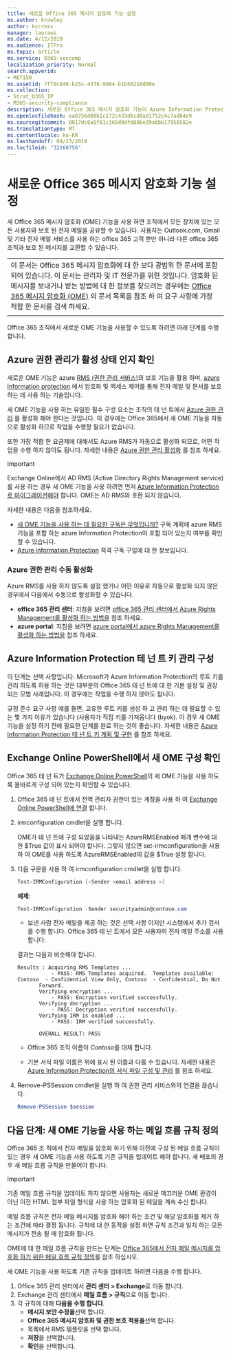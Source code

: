 ```yaml
---
title: 새로운 Office 365 메시지 암호화 기능 설정
ms.author: krowley
author: kccross
manager: laurawi
ms.date: 4/12/2019
ms.audience: ITPro
ms.topic: article
ms.service: O365-seccomp
localization_priority: Normal
search.appverid:
- MET150
ms.assetid: 7ff0c040-b25c-4378-9904-b1b50210d00e
ms.collection:
- Strat_O365_IP
- M365-security-compliance
description: 새로운 Office 365 메시지 암호화 기능이 Azure Information Protection을 기반으로 구축 되 면 조직에서 조직 내부 및 외부 사용자와 보호 된 전자 메일 통신을 사용할 수 있습니다. 새로운 OME 기능은 다른 Office 365 조 직, Outlook.com, Gmail 및 기타 전자 메일 서비스와 함께 작동 합니다.
ms.openlocfilehash: ea8756d08b1c172c433d6cd8ad1752c4c7ad64e9
ms.sourcegitcommit: 0017dc6a5f81c165d9dfd88be39a6bb17856582e
ms.translationtype: MT
ms.contentlocale: ko-KR
ms.lasthandoff: 04/23/2019
ms.locfileid: "32260756"
---
```

# <a name="set-up-new-office-365-message-encryption-capabilities"></a>새로운 Office 365 메시지 암호화 기능 설정

새 Office 365 메시지 암호화 (OME) 기능을 사용 하면 조직에서 모든 장치에 있는 모든 사용자와 보호 된 전자 메일을 공유할 수 있습니다. 사용자는 Outlook.com, Gmail 및 기타 전자 메일 서비스를 사용 하는 office 365 고객 뿐만 아니라 다른 office 365 조직과 보호 된 메시지를 교환할 수 있습니다.

||
|:-----|
|이 문서는 Office 365 메시지 암호화에 대 한 보다 광범위 한 문서에 포함 되어 있습니다. 이 문서는 관리자 및 IT 전문가를 위한 것입니다. 암호화 된 메시지를 보내거나 받는 방법에 대 한 정보를 찾으려는 경우에는 [Office 365 메시지 암호화 (OME)](ome.md) 의 문서 목록을 참조 하 여 요구 사항에 가장 적합 한 문서를 검색 하세요. |
||

Office 365 조직에서 새로운 OME 기능을 사용할 수 있도록 하려면 아래 단계를 수행 합니다.

## <a name="verify-that-azure-rights-management-is-active"></a>Azure 권한 관리가 활성 상태 인지 확인

새로운 OME 기능은 azure [RMS (권한 관리 서비스)](https://docs.microsoft.com/en-us/azure/information-protection/what-is-information-protection)의 보호 기능을 활용 하며, [azure Information protection](https://docs.microsoft.com/en-us/azure/information-protection/what-is-azure-rms) 에서 암호화 및 액세스 제어를 통해 전자 메일 및 문서를 보호 하는 데 사용 하는 기술입니다.

새 OME 기능을 사용 하는 유일한 필수 구성 요소는 조직의 테 넌 트에서 [Azure 권한 관리](https://docs.microsoft.com/en-us/azure/information-protection/what-is-azure-rms) 를 활성화 해야 한다는 것입니다. 이 경우에는 Office 365에서 새 OME 기능을 자동으로 활성화 하므로 작업을 수행할 필요가 없습니다.

또한 가장 적합 한 요금제에 대해서도 Azure RMS가 자동으로 활성화 되므로, 어떤 작업을 수행 하지 않아도 됩니다. 자세한 내용은 [Azure 권한 관리 활성화](https://docs.microsoft.com/en-gb/azure/information-protection/activate-service) 를 참조 하세요.

>[!IMPORTANT]
>Exchange Online에서 AD RMS (Active Directory Rights Management service)를 사용 하는 경우 새 OME 기능을 사용 하려면 먼저 [Azure Information Protection로 마이그레이션해야](https://docs.microsoft.com/en-us/azure/information-protection/migrate-from-ad-rms-to-azure-rms) 합니다. OME는 AD RMS와 호환 되지 않습니다.  

자세한 내용은 다음을 참조하세요.

- [새 OME 기능을 사용 하는 데 필요한 구독은 무엇입니까?](ome-faq.md#what-subscriptions-do-i-need-to-use-the-new-ome-capabilities) 구독 계획에 azure RMS 기능을 포함 하는 azure Information Protection이 포함 되어 있는지 여부를 확인할 수 있습니다.
- [Azure information Protection](https://azure.microsoft.com/en-us/services/information-protection/) 적격 구독 구입에 대 한 정보입니다.  

### <a name="manually-activating-azure-rights-management"></a>Azure 권한 관리 수동 활성화

Azure RMS를 사용 하지 않도록 설정 했거나 어떤 이유로 자동으로 활성화 되지 않은 경우에서 다음에서 수동으로 활성화할 수 있습니다.

- **office 365 관리 센터**: 지침을 보려면 [office 365 관리 센터에서 Azure Rights Management를 활성화 하는 방법을](https://docs.microsoft.com/en-us/azure/information-protection/activate-office365) 참조 하세요.
- **azure portal**: 지침을 보려면 [azure portal에서 azure Rights Management를 활성화 하는 방법을](https://docs.microsoft.com/en-gb/azure/information-protection/activate-azure) 참조 하세요.

## <a name="configure-management-of-your-azure-information-protection-tenant-key"></a>Azure Information Protection 테 넌 트 키 관리 구성

이 단계는 선택 사항입니다. Microsoft가 Azure Information Protection의 루트 키를 관리 하도록 허용 하는 것은 대부분의 Office 365 테 넌 트에 대 한 기본 설정 및 권장 되는 모범 사례입니다. 이 경우에는 작업을 수행 하지 않아도 됩니다.

규정 준수 요구 사항 예를 들면, 고유한 루트 키를 생성 하 고 관리 하는 데 필요할 수 있는 몇 가지 이유가 있습니다 (사용자가 직접 키를 가져옵니다 (byok). 이 경우 새 OME 기능을 설정 하기 전에 필요한 단계를 완료 하는 것이 좋습니다. 자세한 내용은 [Azure Information Protection 테 넌 트 키 계획 및 구현](https://docs.microsoft.com/information-protection/plan-design/plan-implement-tenant-key) 를 참조 하세요.

## <a name="verify-new-ome-configuration-in-exchange-online-powershell"></a>Exchange Online PowerShell에서 새 OME 구성 확인

Office 365 테 넌 트가 [Exchange Online PowerShell](https://docs.microsoft.com/en-us/powershell/exchange/exchange-online/exchange-online-powershell?view=exchange-ps)의 새 OME 기능을 사용 하도록 올바르게 구성 되어 있는지 확인할 수 있습니다.
  
1. Office 365 테 넌 트에서 전역 관리자 권한이 있는 계정을 사용 하 여 [Exchange Online PowerShell에 연결](https://docs.microsoft.com/en-us/powershell/exchange/exchange-online/connect-to-exchange-online-powershell/connect-to-exchange-online-powershell) 합니다.

2. irmconfiguration cmdlet을 실행 합니다.

     OME가 테 넌 트에 구성 되었음을 나타내는 AzureRMSEnabled 매개 변수에 대 한 $True 값이 표시 되어야 합니다. 그렇지 않으면 set-irmconfiguration을 사용 하 여 OME를 사용 하도록 AzureRMSEnabled의 값을 $True 설정 합니다.

3. 다음 구문을 사용 하 여 irmconfiguration cmdlet을 실행 합니다.

     ```powershell
     Test-IRMConfiguration [-Sender <email address >]
     ```  

   **예제**:

     ```powershell
     Test-IRMConfiguration -Sender securityadmin@contoso.com
     ```

     - 보낸 사람 전자 메일을 제공 하는 것은 선택 사항 이지만 시스템에서 추가 검사를 수행 합니다. Office 365 테 넌 트에서 모든 사용자의 전자 메일 주소를 사용 합니다.

     결과는 다음과 비슷해야 합니다.

     ```text
    Results : Acquiring RMS Templates ...
                - PASS: RMS Templates acquired.  Templates available: Contoso  - Confidential View Only, Contoso  - Confidential, Do Not
            Forward.
            Verifying encryption ...
                - PASS: Encryption verified successfully.
            Verifying decryption ...
                - PASS: Decryption verified successfully.
            Verifying IRM is enabled ...
                - PASS: IRM verified successfully.

            OVERALL RESULT: PASS
    ```

   - Office 365 조직 이름이 *Contoso*를 대체 합니다.

   - 기본 서식 파일 이름은 위에 표시 된 이름과 다를 수 있습니다. 자세한 내용은 [Azure Information Protection의 서식 파일 구성 및 관리](https://docs.microsoft.com/en-us/azure/information-protection/configure-policy-templates) 를 참조 하세요.

4. Remove-PSSession cmdlet을 실행 하 여 권한 관리 서비스와의 연결을 끊습니다.

     ```powershell
     Remove-PSSession $session
     ```

## <a name="next-steps-define-mail-flow-rules-to-use-new-ome-capabilities"></a>다음 단계: 새 OME 기능을 사용 하는 메일 흐름 규칙 정의

Office 365 조 직에서 전자 메일을 암호화 하기 위해 이전에 구성 된 메일 흐름 규칙이 있는 경우 새 OME 기능을 사용 하도록 기존 규칙을 업데이트 해야 합니다. 새 배포의 경우 새 메일 흐름 규칙을 만들어야 합니다.

>[!IMPORTANT]
>기존 메일 흐름 규칙을 업데이트 하지 않으면 사용자는 새로운 매끄러운 OME 환경이 아닌 이전 HTML 첨부 파일 형식을 사용 하는 암호화 된 메일을 계속 수신 합니다.

메일 흐름 규칙은 전자 메일 메시지를 암호화 해야 하는 조건 및 해당 암호화를 제거 하는 조건에 따라 결정 됩니다. 규칙에 대 한 동작을 설정 하면 규칙 조건과 일치 하는 모든 메시지가 전송 될 때 암호화 됩니다.
  
OME에 대 한 메일 흐름 규칙을 만드는 단계는 [Office 365에서 전자 메일 메시지를 암호화 하기 위한 메일 흐름 규칙 정의](define-mail-flow-rules-to-encrypt-email.md)를 참조 하십시오.

새 OME 기능을 사용 하도록 기존 규칙을 업데이트 하려면 다음을 수행 합니다.

1. Office 365 관리 센터에서 **관리 센터 > Exchange**로 이동 합니다.
2. Exchange 관리 센터에서 **메일 흐름 > 규칙**으로 이동 합니다.
3. 각 규칙에 대해 **다음을 수행 합니다**.
    - **메시지 보안 수정을**선택 합니다.
    - **Office 365 메시지 암호화 및 권한 보호 적용을**선택 합니다.
    - 목록에서 RMS 템플릿을 선택 합니다.
    - **저장**을 선택합니다.
    - **확인**을 선택합니다.
